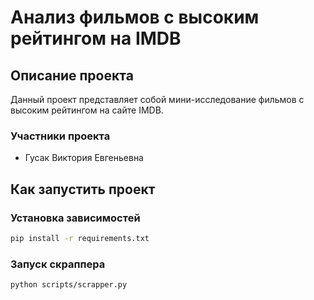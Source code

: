 # Анализ фильмов с высоким рейтингом на IMDB

## Описание проекта

Данный проект представляет собой мини-исследование фильмов с высоким рейтингом на сайте IMDB.

### Участники проекта
- Гусак Виктория Евгеньевна

## Как запустить проект

### Установка зависимостей

```bash
pip install -r requirements.txt
```
### Запуск скраппера

```bash
python scripts/scrapper.py
```
